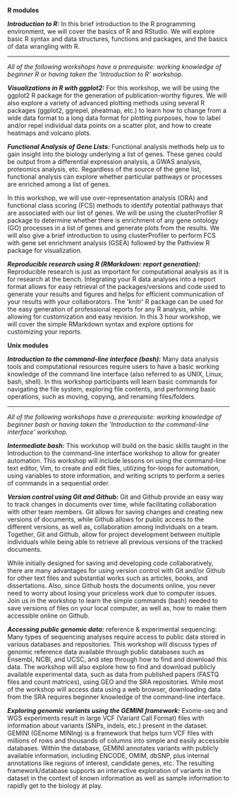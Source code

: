 **R modules**

_**Introduction to R:**_  In this brief introduction to the R programming environment, we will cover the basics of R and RStudio. We will explore basic R syntax and data structures, functions and packages, and the basics of data wrangling with R.
 
--- 

*All of the following workshops have a prerequisite: working knowledge of beginner R or having taken the 'Introduction to R' workshop.*

_**Visualizations in R with ggplot2:**_ For this workshop, we will be using the ggplot2 R package for the generation of publication-worthy figures. We will also explore a variety of advanced plotting methods using several R packages (ggplot2, ggrepel, pheatmap, etc.) to learn how to change from a wide data format to a long data format for plotting purposes, how to label and/or repel individual data points on a scatter plot, and how to create heatmaps and volcano plots.

_**Functional Analysis of Gene Lists:**_ Functional analysis methods help us to gain insight into the biology underlying a list of genes. These genes could be output from a differential expression analysis, a GWAS analysis, proteomics analysis, etc. Regardless of the source of the gene list, functional analysis can explore whether particular pathways or processes are enriched among a list of genes.

In this workshop, we will use over-representation analysis (ORA) and functional class scoring (FCS) methods to identify potential pathways that are associated with our list of genes. We will be using the clusterProfiler R package to determine whether there is enrichment of any gene ontology (GO) processes in a list of genes and generate plots from the results. We will also give a brief introduction to using clusterProfiler to perform FCS with gene set enrichment analysis (GSEA) followed by the Pathview R package for visualization.

_**Reproducible research using R (RMarkdown: report generation):**_ Reproducible research is just as important for computational analysis as it is for research at the bench. Integrating your R data analyses into a report format allows for easy retrieval of the packages/versions and code used to generate your results and figures and helps for efficient communication of your results with your collaborators. The 'knitr' R package can be used for the easy generation of professional reports for any R analysis, while allowing for customization and easy revision. In this 3 hour workshop, we will cover the simple RMarkdown syntax and explore options for customizing your reports. 


**Unix modules**

_**Introduction to the command-line interface (bash):**_  Many data analysis tools and computational resources require users to have a basic working knowledge of the command line interface (also referred to as UNIX, Linux, bash, shell). In this workshop participants will learn basic commands for navigating the file system, exploring file contents, and performing basic operations, such as moving, copying, and renaming files/folders.  

---

*All of the following workshops have a prerequisite: working knowledge of beginner bash or having taken the 'Introduction to the command-line interface' workshop.*

_**Intermediate bash:**_ This workshop will build on the basic skills taught in the Introduction to the command-line interface workshop to allow for greater automation. This workshop will include lessons on using the command-line text editor, Vim, to create and edit files, utilizing for-loops for automation, using variables to store information, and writing scripts to perform a series of commands in a sequential order. 

_**Version control using Git and Github:**_ Git and Github provide an easy way to track changes in documents over time, while facilitating collaboration with other team members. Git allows for saving changes and creating new versions of documents, while Github allows for public access to the different versions, as well as, collaboration among individuals on a team. Together, Git and Github, allow for project development between multiple individuals while being able to retrieve all previous versions of the tracked documents.

While initially designed for saving and developing code collaboratively, there are many advantages for using version control with Git and/or Github for other text files and substantial works such as articles, books, and dissertations. Also, since Github hosts the documents online, you never need to worry about losing your priceless work due to computer issues. Join us in the workshop to learn the simple commands (bash) needed to save versions of files on your local computer, as well as, how to make them accessible online on Github.

_**Accessing public genomic data:**_  reference & experimental sequencing: Many types of sequencing analyses require access to public data stored in various databases and repositories. This workshop will discuss types of genomic reference data available through public databases such as Ensembl, NCBI, and UCSC, and step through how to find and download this data. The workshop will also explore how to find and download publicly available experimental data, such as data from published papers (FASTQ files and count matrices), using GEO and the SRA repositories. While most of the workshop will access data using a web browser, downloading data from the SRA requires beginner knowledge of the command-line interface. 

_**Exploring genomic variants using the GEMINI framework:**_ Exome-seq and WGS experiments result in large VCF (Variant Call Format) files with information about variants (SNPs, indels, etc.) present in the dataset. GEMINI (GEnome MINIng) is a framework that helps turn VCF files with millions of rows and thousands of columns into simple and easily accessible databases. Within the database, GEMINI annotates variants with publicly available information, including ENCODE, OMIM, dbSNP, plus internal annotations like regions of interest, candidate genes, etc. The resulting framework/database supports an interactive exploration of variants in the dataset in the context of known information as well as sample information to rapidly get to the biology at play.

 

 
